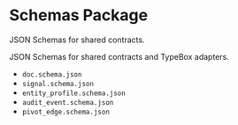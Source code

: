 # Schemas Package

JSON Schemas for shared contracts.

JSON Schemas for shared contracts and TypeBox adapters.

- `doc.schema.json`
- `signal.schema.json`
- `entity_profile.schema.json`
- `audit_event.schema.json`
- `pivot_edge.schema.json`
